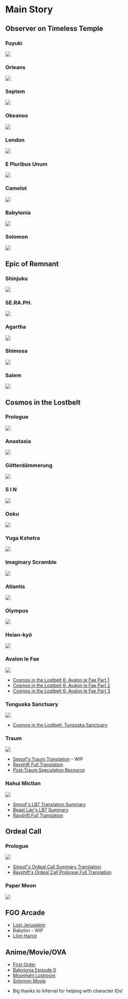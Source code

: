 # Main Story  
  
## Observer on Timeless Temple  
  
### Fuyuki  
  
[![](https://i.imgur.com/I9FV7Kc.png)](Singularity/fuyuki.md)  
  
### Orleans  
  
[![](https://i.imgur.com/IawL1o6.png)](Singularity/orleans.md)  
  
### Septem  
  
[![](https://i.imgur.com/im0yV5d.png)](Singularity/septem.md)  
  
### Okeanos  
  
[![](https://i.imgur.com/c9jaFtF.png)](Singularity/okeanos.md)  
  
### London  
  
[![](https://i.imgur.com/HxV5KUH.png)](Singularity/london.md)  
  
### E Pluribus Unum  
  
[![](https://i.imgur.com/JlP9YpX.png)](Singularity/america.md)  
  
### Camelot  
  
[![](https://i.imgur.com/CxGGEZa.png)](Singularity/camelot.md)  
  
### Babylonia  
  
[![](https://i.imgur.com/55NBj3S.png)](Singularity/babylonia.md)  
  
### Solomon  
  
[![](https://i.imgur.com/2EYkxjT.png)](Singularity/solomon.md)  
  
## Epic of Remnant  
  
### Shinjuku  
  
[![](https://i.imgur.com/fce7fkG.png)](Remnants/shinjuku.md)  
  
### SE.RA.PH.  
  
[![](https://i.imgur.com/gLGG2Cc.png)](Remnants/seraph.md)  
  
### Agartha  
  
[![](https://i.imgur.com/Vk61wZN.png)](Remnants/agartha.md)  
  
### Shimosa  
  
[![](https://i.imgur.com/sE1cQxC.png)](Remnants/shimosa.md)  
  
### Salem  
  
[![](https://i.imgur.com/rMaqiNK.png)](Remnants/salem.md)  
  
## Cosmos in the Lostbelt  
  
### Prologue  
  
[![](https://i.imgur.com/jDauLq1.png)](Lostbelt/prologue.md)  
  
### Anastasia  
  
[![](https://i.imgur.com/Il7KXJV.png)](Lostbelt/anastasia.md)  
  
### Götterdämmerung  
  
[![](https://i.imgur.com/5xVJ4Cs.png)](Lostbelt/gotterdamerung.md)  
  
### S I N  
  
[![](https://i.imgur.com/dP6DrD6.png)](Lostbelt/sin.md)  
  
### Ooku  
  
[![](https://i.imgur.com/NGaUMd4.png)](Lostbelt/ooku.md)  
  
### Yuga Kshetra  
  
[![](https://i.imgur.com/mhkIFe9.png)](Lostbelt/yugakshetra.md)  
  
### Imaginary Scramble  
  
[![](https://i.imgur.com/1DqgN0d.png)](Lostbelt/imaginary-scramble.md)  
  
### Atlantis  
  
[![](https://i.imgur.com/SEr7ayy.png)](Lostbelt/atlantis.md)  
  
### Olympus  
  
[![](https://i.imgur.com/FFUtaUj.png)](Lostbelt/olympus.md)  
  
### Heian-kyō  
  
[![](https://i.imgur.com/TLqZwO1.png)](Lostbelt/heian-kyo.md)  
  
### Avalon le Fae  
  
![](https://i.imgur.com/aMpK080.png)  
  
* [Cosmos in the Lostbelt 6: Avalon le Fae Part 1](Lostbelt/avalon1.md)  
* [Cosmos in the Lostbelt 6: Avalon le Fae Part 2](Lostbelt/avalon2.md)  
* [Cosmos in the Lostbelt 6: Avalon le Fae Part 3](Lostbelt/avalon3.md)  
  
### Tunguska Sanctuary  
  
![](https://i.imgur.com/rXPJbW1.png)  
  
* [Cosmos in the Lostbelt: Tunguska Sanctuary](Lostbelt/tunguska.md)  
  
### Traum  
  
![](https://i.imgur.com/ADORzGw.png)  
  
* [Smoof's Traum Translation](Lostbelt/traum-TL-Smoof.md) - WIP  
* [Rayshift Full Translation](Lostbelt/traum-rayshift.md)  
* [Post-Traum Speculation Resource](Lostbelt/ayylmao.md)  
  
### Nahui Mictlan  
  
![](https://static.atlasacademy.io/JP/Banner/questboard_cap317.png)  
  
* [Smoof's LB7 Translation Summary](Lostbelt/mictlan-smoof.md)  
* [Beast Lair's LB7 Summary](Lostbelt/mictlan-BL.md)  
* [Rayshift Full Translation](Lostbelt/mictlan-rayshift.md)  
  
## Ordeal Call  
  
### Prologue  
  
![](https://static.atlasacademy.io/JP/Banner/questboard_cap400.png)  
  
* [Smoof's Ordeal Call Summary Translation](Ordeal-Call/prologue-smoof.md)  
* [Rayshift's Ordeal Call Prologue Full Translation](Ordeal-Call/prologue-rayshift.md)  

### Paper Moon

[![](https://static.atlasacademy.io/JP/Banner/questboard_cap402.png)](Ordeal-Call/papermoon.md)
  
## FGO Arcade  
  
* [Lost Jerusalem](Arcade/jerusalem.md)  
* Babylon - WIP  
* [Lilim Harlot](Arcade/lilim-harlot.md)  
  
## Anime/Movie/OVA  
  
* [First Order](Anime/First%20Order.md)  
* [Babylonia Episode 0](Anime/Babylonia%20Ep%200.md)  
* [Moonlight Lostroom](Anime/Moonlight%20Lostroom.md)  
* [Solomon Movie](Anime/Solomon%20Movie.md)  
  
- Big thanks to Infernal for helping with character IDs!  